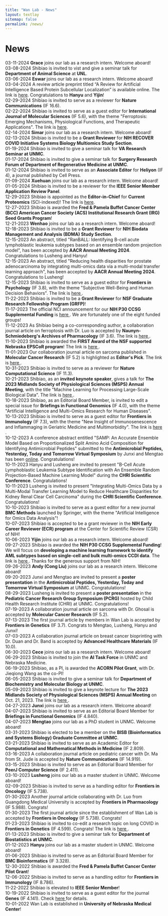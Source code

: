 ```yaml
---
title: "Wan Lab - News"
layout: textlay
sitemap: false
permalink: /news/
---
```


# News
03-11-2024
<h> <b>Grace</b> joins our lab as a research intern. Welcome aboard!</h>
<br>
03-08-2024
<h> Shibiao is invited to vist and give a seminar talk for <b>Department of Animal Science</b> at <b>UNL</b>.</h>
<br>
03-06-2024
<h> <b>Eswar</b> joins our lab as a research intern. Welcome aboard!</h>
<br>
03-04-2024
<h> A review article preprint titled “A Review for Artificial Intelligence Based Protein Subcellular Localization” is available online. The link is <a href="https://urldefense.com/v3/__https://www.preprints.org/manuscript/202403.0120/v1__;!!JkUDQA!PxRoXGXDNZ1q4rR06cequg5AL9iUgePvncGfubeNluM6VlDuQUNVPc4BpjW8b3_M3GNJVhZltS39AoaspVsTM3m5mgs$">here</a>. Congratulations to <b>Hanyu</b> and <b>Yijin</b>! </h>
<br>
02-29-2024
<h> Shibiao is invited to serve as a reviewer for <b>Nature Communications</b> (IF 16.6).</h>
<br>
02-22-2024
<h> Shibiao is invited to serve as a guest editor for <b>International Journal of Molecular Sciences</b> (IF 5.6), with the theme "Ferroptosis: Emerging Mechanisms, Physiological Functions, and Therapeutic Applications". The link is <a href="https://www.mdpi.com/journal/ijms/special_issues/R33KE7TM23">here</a>.</h>
<br>
02-14-2024
<h> <b>Simar</b> joins our lab as a research intern. Welcome aboard!</h>
<br>
02-13-2024
<h> Shibiao is invited to be a <b>Grant Reviewer</b> for <b>NIH RECOVER COVID Initiative Systems Biology Multiomics Study Section</b>. </h>
<br>
01-19-2024
<h> Shibiao is invited to give a seminar talk for <b>VA Research Seminar at UNMC</b>. </h>
<br>
01-17-2024
<h> Shibiao is invited to give a seminar talk for <b>Surgery Research Forum of Department of Regenerative Medicine at UNMC</b>. </h>
<br>
01-12-2024
<h> Shibiao is invited to serve as an <b>Associate Editor</b> for <b>Heliyon</b> (IF 4), a journal published by Cell Press. </h>
<br>
01-09-2024
<h> <b>Xuehuan</b> joins our lab as a research intern. Welcome aboard!</h>
<br>
01-05-2024
<h> Shibiao is invited to be a reviewer for the <b>IEEE Senior Member Application Review Panel</b>.</h>
<br>
12-29-2023
<h> Shibiao is appointed as the <b>Editor-in-Chief</b> for <b>Current Proteomics</b> (SCI-indexed)! The link is <a href="https://benthamscience.com/journal/70/editorial-board">here</a>.</h>
<br>
12-27-2023
<h> Shibiao is awarded the <b>Fred & Pamela Buffet Cancer Center (BCC) American Cancer Society (ACS) Institutional Research Grant (IRG) Seed Grants Program</b>! </h>
<br>
12-21-2023
<h> <b>Wenhao</b> joins our lab as a research intern. Welcome aboard!</h>
<br>
12-18-2023
<h> Shibiao is invited to be a <b>Grant Reviewer</b> for <b>NIH Biodata Management and Analysis (BDMA) Study Section</b>.</h>
<br>
12-15-2023
<h> An abstract, titled "RanBALL: Identifying B-cell acute lymphoblastic leukemia subtypes based on an ensemble random projection model", has been accepted by <b>AACR Annual Meeting 2024</b>. Congratulations to Lusheng and Hanyu!</h>
<br>
12-15-2023
<h> An abstract, titled "Reducing health disparities for prostate adenocarcinoma by integrating multi-omics data via a multi-modal transfer learning approach", has been accepted by <b>AACR Annual Meeting 2024</b>. Congratulations to Lusheng!</h>
<br>
12-15-2023
<h> Shibiao is invited to serve as a guest editor for <b>Frontiers in Psychology</b> (IF 3.8), with the theme "Subjective Well-Being and Human Decision Behaviors". The link is <a href="https://www.frontiersin.org/research-topics/58722/subjective-well-being-and-human-decision-behaviors">here </a>.</h>
<br>
11-22-2023
<h> Shibiao is invited to be a <b>Grant Reviewer</b> for <b>NSF Graduate Research Fellowship Program (GRFP)</b>!</h>
<br>
11-17-2023
<h>The official NCI announcement for our <b>NIH P30 CCSG Supplemental Funding</b> is <a href="https://www.cancer.gov/research/areas/childhood/childhood-cancer-data-initiative/progress/projects?cid=eb_govdel_ccdi_adhoc">here </a>. We are fortunately one of the eight funded groups!</h>
<br>
11-12-2023
<h> As Shibiao being a co-corresponding author, a collaboration journal article on ferroptosis with Dr. Luo is accepted by <b>Naunyn-Schmiedeberg's Archives of Pharmacology</b> (IF 3.6). The link is <a href="https://link.springer.com/article/10.1007/s00210-023-02854-2">here </a>.</h>
<br>
11-10-2023
<h> Shibiao is awarded the <b>FIRST Award of the NSF supported Nebraska EPSCoR program</b>! The link is <a href="https://epscor.nebraska.edu/programs/first-awards-specifics">here </a>.</h>
<br>
11-01-2023
<h> Our collaboration journal article on sarcoma published in <b>Molecular Cancer Research</b> (IF 5.2) is highlighted as <b>Editor's Pick</b>. The link is <a href="https://aacrjournals.org/mcr/article-abstract/21/11/1121/729783/Selected-Articles-from-This-Issue?redirectedFrom=fulltext">here </a>.</h>
<br>
10-31-2023
<h> Shibiao is invited to serve as a reviewer for <b>Nature Computational Science</b> (IF 11.3).</h>
<br>
10-21-2023
<h> Shibiao, as an <strong>invited keynote speaker</strong>, gives a talk for <strong>The 2023 Midlands Society of Physiological Sciences (MSPS) Annual Meeting</strong>, with the title "Machine Learning for Processing Large-Scale Biological Data". The link is <a href="https://msps-online.org/">here </a>. </h>
<br>
10-18-2023
<h> Shibiao, as an Editorial Board Member, is invited to edit a special issue for <strong>Briefings in Functional Genomics</strong> (IF 4.0), with the theme "Artificial Intelligence and Multi-Omics Research for Human Diseases".</h>
<br>
10-13-2023
<h> Shibiao is invited to serve as a guest editor for <b>Frontiers in Immunology</b> (IF 7.3), with the theme "New Insight of Immunosenescence and Inflammaging in Geriatric Medicine and Multimorbidity". The link is <a href="https://www.frontiersin.org/research-topics/60035/new-insight-of-immunosenescence-and-inflammaging-in-geriatric-medicine-and-multimorbidity">here </a>.</h>
<br>
10-12-2023
<h> A conference abstract entitled "SAMP: An Accurate Ensemble Model Based on Proportionalized Split Amino Acid Composition for Identifying Antimicrobial Peptides" submitted to  the <b>Antimicrobial Peptides, Yesterday, Today and Tomorrow Virtual Symposium</b> by Junxi and Mengtao has been <a  href="https://sciforum.net/paper/view/14949">online</a>. Congratulations!</h>
<br>
10-11-2023
<h> Hanyu and Lusheng are invited to present "B-Cell Acute Lymphoblastic Leukemia Subtype Identification with An Ensemble Random Projection-Based Machine Learning Model" during the <b>CHRI Scientific Conference</b>. Congratulations!</h>
<br>
10-11-2023
<h> Lusheng is invited to present "Integrating Multi-Omics Data by a Multi-Modal Transfer Learning Model to Reduce Healthcare Disparities for Kidney Renal Clear Cell Carcinoma" during the <b>CHRI Scientific Conference</b>. Congratulations!</h>
<br>
10-10-2023
<h> Shibiao is invited to serve as a guest editor for a new journal <b>BMC Methods</b> launched by Springer, with the theme "Artificial Intelligence for Omics Data Analysis"!</h>
<br>
10-07-2023
<h> Shibiao is accepted to be a grant reviewer in the <b>NIH Early Career Reviewer (ECR) program</b> at the Center for Scientific Review (CSR) of NIH!</h>
<br>
10-06-2023
<h> <b>Yijin</b> joins our lab as a research intern. Welcome aboard!</h>
<br>
09-27-2023
<h> Shibiao is awarded the <b>NIH P30 CCSG Supplemental Funding</b>! We will focus on <b>developing a machine learning framework to identify AML subtypes based on single-cell and bulk multi-omics CCDI data</b>. The link is <a href="https://www.cancer.gov/research/areas/childhood/childhood-cancer-data-initiative/progress/projects?cid=eb_govdel_ccdi_adhoc">here </a>. Thanks for the generous support from NIH!</h>
<br>
09-26-2023
<h> <b>Andy (Cong Liu)</b> joins our lab as a research intern. Welcome aboard!</h>
<br>
09-20-2023
<h> Junxi and Mengtao are invited to present a <b>poster presentation</b> in the <b>Antimicrobial Peptides, Yesterday, Today and Tomorrow Virtual Symposium</b> at UNMC. Congratulations!</h>
<br>
08-29-2023
<h> Lusheng is invited to present a <b>poster presentation</b> in the <b>Pediatric Cancer Research Group Symposium (PCRG)</b> hosted by Child Health Research Institute (CHRI) at UNMC. Congratulations!</h>
<br>
07-19-2023
<h> A collaboration journal article on sarcoma with Dr. Ghosal is accepted by <b>Molecular Cancer Research</b> (IF 5.2).</h>
<br>
07-13-2023
<h> The first journal article by members in Wan Lab is accepted by <b>Frontiers in Genetics</b> (IF 3.7). Congrats to Mengtao, Lusheng, Hanyu and Junxi!</h>
<br>
07-03-2023
<h> A collaboration journal article on breast cancer bioprinting with Dr. Duan and Dr. Band is accepted by <b>Advanced Healthcare Materials</b> (IF 10.0).</h>
<br>
06-30-2023
<h> <b>Cece</b> joins our lab as a research intern. Welcome aboard!</h>
<br>
06-29-2023
<h> Shibiao is invited to join the <b>AI Task Force</b> in UNMC and Nebraska Medicine.</h>
<br>
06-19-2023
<h> Shibiao, as a PI, is awarded the <b>ACORN Pilot Grant</b>, with Dr. Jieqiong Wang as the co-PI!</h>
<br>
06-05-2023
<h> Shibiao is invited to give a seminar talk for <b>Department of Biochemistry and Molecular Biology at UNMC</b>. </h>
<br>
05-09-2023
<h> Shibiao is invited to give a keynote lecture for <b>The 2023 Midlands Society of Physiological Sciences (MSPS) Annual Meeting</b> on Oct. 21, 2023. The link is <a href="https://msps-online.org/">here </a>.</h> 
<br>
04-27-2023
<h> <b>Junxi</b> joins our lab as a research intern. Welcome aboard!</h>
<br>
04-07-2023
<h> Shibiao is invited to serve as an Editorial Board Member for <b>Briefings in Functional Genomics</b> (IF 4.840).</h>
<br>
04-07-2023
<h> <b>Mengtao</b> joins our lab as a PhD student in UNMC. Welcome aboard!</h>
<br>
03-31-2023
<h> Shibiao is elected to be a member on the <b>BISB (Bioinformatics and Systems Biology) Graduate Committee at UNMC</b>.</h>
<br>
03-21-2023
<h> Shibiao is invited to serve as an Academic Editor for <b>Computational and Mathematical Methods in Medicine</b> (IF 2.809).</h>
<br>
03-16-2023
<h> A collaboration journal article on pediatric cancer with Dr. Ma from St. Jude is accepted by <b>Nature Communications</b> (IF 14.919).</h>
<br>
03-15-2023
<h> Shibiao is invited to serve as an Editorial Board Member for <b>PeerJ Computer Science</b> (IF 2.411).</h>
<br>
03-10-2023
<h> <b>Lusheng</b> joins our lab as a master student in UNMC. Welcome aboard!</h>
<br>
02-09-2023
<h> Shibiao is invited to serve as a handling editor for <b>Frontiers in Oncology</b> (IF 5.738).</h>
<br>
01-30-2023
<h> Another journal article collaborating with Dr. Luo from Guangdong Medical University is accepted by <b>Frontiers in Pharmacology</b> (IF 5.988). Congrats!</h>
<br>
01-30-2023
<h> The first journal article since the establishment of Wan Lab is accepted by <b>Frontiers in Oncology</b> (IF 5.738). Congrats! </h>
<br>
01-23-2023
<h> Shibiao is invited to co-edit a research topic on long COVID in <b>Frontiers in Genetics</b> (IF 4.599). Congrats! The link is <a href="https://www.frontiersin.org/research-topics/52669/identification-of-susceptibility-genes-to-long-covid">here </a> . </h>
<br>
01-13-2023
<h> Shibiao is invited to give a seminar talk for <b>Department of Biostatistics at UNMC</b>. </h>
<br>
01-12-2023
<h> <b>Hanyu</b> joins our lab as a master student in UNMC. Welcome aboard!</h>
<br>
01-06-2023
<h> Shibiao is invited to serve as an Editorial Board Member for <b>BMC Bioinformatics</b> (IF 3.328). </h>
<br>
12-30-2022
<h> Shibiao is awarded the <b>Fred & Pamela Buffet Cancer Center Pilot Grant</b>! </h>
<br>
12-06-2022
<h> Shibiao is invited to serve as a handling editor for <b>Frontiers in Immunology</b> (IF 8.786). </h>
<br>
11-22-2022
<h> Shibiao is elevated to <b>IEEE Senior Member</b>! </h>
<br>
10-19-2022
<h> Shibiao is invited to serve as a guest editor for the journal <b>Genes</b> (IF 4.141). Check <a href="https://www.mdpi.com/journal/genes/special_issues/HB3HM4G945">here </a> for details. </h>
<br>
10-01-2022
<h> Wan Lab is established in <b>University of Nebraska Medical Center</b>! </h>
<br>
